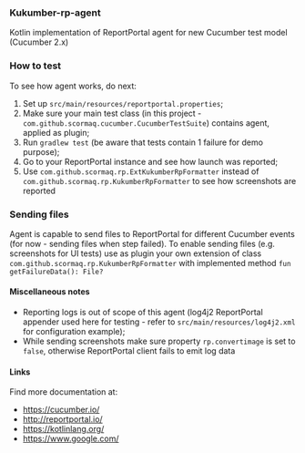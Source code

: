 ### Kukumber-rp-agent
Kotlin implementation of ReportPortal agent for new Cucumber test model (Cucumber 2.x)

### How to test
To see how agent works, do next:
1. Set up `src/main/resources/reportportal.properties`;
2. Make sure your main test class (in this project - `com.github.scormaq.cucumber.CucumberTestSuite`) contains agent, applied as plugin; 
3. Run `gradlew test` (be aware that tests contain 1 failure for demo purpose);
4. Go to your ReportPortal instance and see how launch was reported;
5. Use `com.github.scormaq.rp.ExtKukumberRpFormatter` instead of `com.github.scormaq.rp.KukumberRpFormatter` to see how screenshots are reported

### Sending files
Agent is capable to send files to ReportPortal for different Cucumber events (for now - sending files when step failed). To enable sending files (e.g. screenshots for UI tests) use as plugin your own extension of class `com.github.scormaq.rp.KukumberRpFormatter` with implemented method `fun getFailureData(): File?`

#### Miscellaneous notes
* Reporting logs is out of scope of this agent (log4j2 ReportPortal appender used here for testing - refer to `src/main/resources/log4j2.xml` for configuration example);
* While sending screenshots make sure property `rp.convertimage` is set to `false`, otherwise ReportPortal client fails to emit log data

#### Links
Find more documentation at:
* https://cucumber.io/ 
* http://reportportal.io/
* https://kotlinlang.org/
* https://www.google.com/